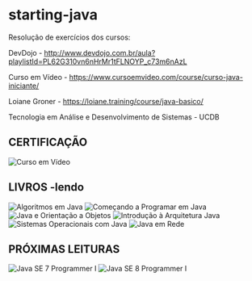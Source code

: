 # starting-java

Resolução de exercícios dos cursos:

DevDojo - http://www.devdojo.com.br/aula?playlistId=PL62G310vn6nHrMr1tFLNOYP_c73m6nAzL

Curso em Vídeo - https://www.cursoemvideo.com/course/curso-java-iniciante/

Loiane Groner - https://loiane.training/course/java-basico/

Tecnologia em Análise e Desenvolvimento de Sistemas - UCDB

CERTIFICAÇÃO
-
![Curso em Vídeo](https://1.bp.blogspot.com/-4I5Ipg9C4B8/Wz_eGxf798I/AAAAAAAABKg/djgkHynuDVk_XE5ujDvQ4co0GV68qcO8ACEwYBhgL/s640/certfyJava.jpg5)

LIVROS -lendo
-
![Algoritmos em Java](https://cache.skoob.com.br/local/images//jYbPZnvSB0nDiJ65XLWrGm8FVy8=/200x/center/top/smart/filters:format(jpeg)/https://skoob.s3.amazonaws.com/livros/646479/ALGORITMOS_EM_JAVA_1484943310646479SK1484943310B.jpg)
![Começando a Programar em Java](https://cache.skoob.com.br/local/images//EQJay-6H10m2iFD0xRXXnUgdn_Y=/200x/center/top/smart/filters:format(jpeg)/https://skoob.s3.amazonaws.com/livros/800375/COMECANDO_A_PROGRAMAR_EM_JAVA_1533513968800375SK1533513968B.jpg)
![Java e Orientação a Objetos](https://cache.skoob.com.br/local/images//e0nZOHXZzdsnv4f0Haa7UNyn9AE=/200x/center/top/smart/filters:format(jpeg)/https://skoob.s3.amazonaws.com/livros/437383/DESBRAVANDO_JAVA_E_ORIENTACAO__1424580120437383SK1424580120B.jpg)
![Introdução à Arquitetura Java](https://cache.skoob.com.br/local/images//_Ob0IHOD84QCa9VJ0dAj4uNIVv4=/200x/center/top/smart/filters:format(jpeg)/https://skoob.s3.amazonaws.com/livros/211872/INTRODUCAO__ARQUITETURA_E_DESIGN_DE_SOF_1366300749B.jpg)
![Sistemas Operacionais com Java](https://cache.skoob.com.br/local/images//UG_-NvusXfMIbyerMRgRXVI6mTg=/200x/center/top/smart/filters:format(jpeg)/https://skoob.s3.amazonaws.com/livros/180715/SISTEMAS_OPERACIONAIS_COM_JAVA_1310149653B.jpg)
![Java em Rede](https://cache.skoob.com.br/local/images//MB6f4vpTmBBCGPmhL20CJXKcUy0=/200x/center/top/smart/filters:format(jpeg)/https://skoob.s3.amazonaws.com/livros/77585/JAVA_EM_REDE_1262901030B.jpg)


PRÓXIMAS LEITURAS
-
![Java SE 7 Programmer I](https://cache.skoob.com.br/local/images//y55h7-oph9gsXOH8ZakmHOmZ-T4=/200x/center/top/smart/filters:format(jpeg)/https://skoob.s3.amazonaws.com/livros/437386/JAVA_SE_7_PROGRAMMER_I_1424580886437386SK1424580886B.jpg)
![Java SE 8 Programmer I](https://cache.skoob.com.br/local/images//A7gpmG-I_zRe6_c6by0pwgz3pqA=/200x/center/top/smart/filters:format(jpeg)/https://skoob.s3.amazonaws.com/livros/513376/JAVA_SE_8_PROGRAMMER_I_1435770694513376SK1435770694B.jpg)
